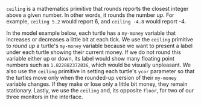 ﻿`ceiling` is a mathematics primitive that rounds reports the closest integer above a given number. In other words, it rounds the number *up*. For example, `ceiling 5.2` would report 6, and `ceiling -4.8` would report -4. 



In the model example below, each turtle has a `my-money` variable that increases or decreases a little bit at each tick. We use the `ceiling` primitive to *round up* a turtle's `my-money` variable because we want to present a label under each turtle showing their current money. If we do not round this variable either up or down, its label would show many floating point numbers such as `1.822882372836`, which would be visually unpleasant. We also use the `ceiling` primitive in setting each turtle's `ycor` parameter so that the turtles move only when the rounded-up version of their `my-money` variable changes. If they make or lose only a little bit money, they remain stationary. Lastly, we use the `ceiling` and, its opposite `floor`, for two of our three monitors in the interface.


